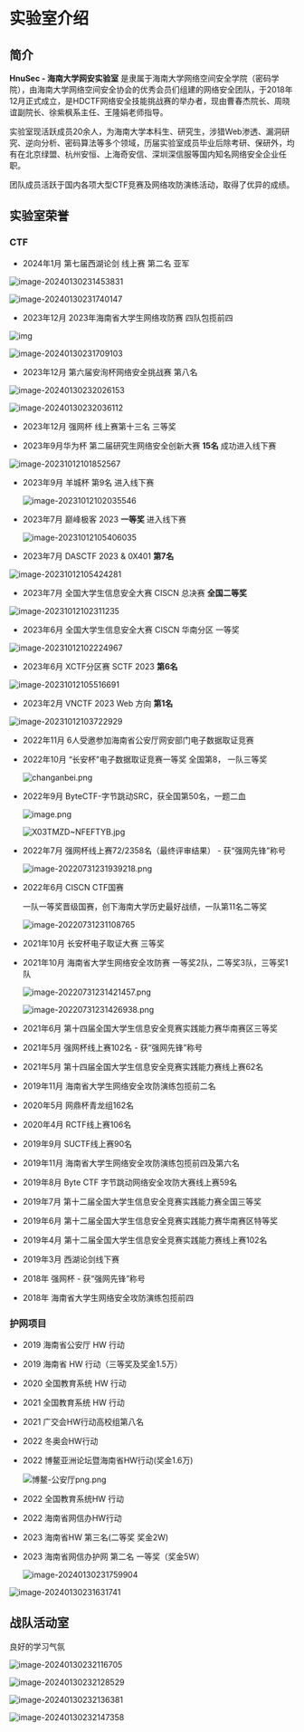 # 实验室介绍

## 简介

**HnuSec - 海南大学网安实验室** 是隶属于海南大学网络空间安全学院（密码学院），由海南大学网络空间安全协会的优秀会员们组建的网络安全团队，于2018年12月正式成立，是HDCTF网络安全技能挑战赛的举办者，现由曹春杰院长、周晓谊副院长、徐紫枫系主任、王隆娟老师指导。

实验室现活跃成员20余人，为海南大学本科生、研究生，涉猎Web渗透、漏洞研究、逆向分析、密码算法等多个领域，历届实验室成员毕业后除考研、保研外，均有在北京绿盟、杭州安恒、上海奇安信、深圳深信服等国内知名网络安全企业任职。

团队成员活跃于国内各项大型CTF竞赛及网络攻防演练活动，取得了优异的成绩。

## 实验室荣誉

### CTF

- 2024年1月 第七届西湖论剑 线上赛 第二名 亚军

![image-20240130231453831](https://boogipop-1314143616.cos.ap-beijing.myqcloud.com/image-20240130231453831.png)

![image-20240130231740147](https://boogipop-1314143616.cos.ap-beijing.myqcloud.com/image-20240130231740147.png)

- 2023年12月 2023年海南省大学生网络攻防赛 四队包揽前四

![img](https://boogipop-1314143616.cos.ap-beijing.myqcloud.com/1.png)

![image-20240130231709103](https://boogipop-1314143616.cos.ap-beijing.myqcloud.com/image-20240130231709103.png)

- 2023年12月 第六届安洵杯网络安全挑战赛  第八名

![image-20240130232026153](https://boogipop-1314143616.cos.ap-beijing.myqcloud.com/image-20240130232026153.png)

![image-20240130232036112](https://boogipop-1314143616.cos.ap-beijing.myqcloud.com/image-20240130232036112.png)

- 2023年12月 强网杯 线上赛第十三名 三等奖

- 2023年9月华为杯 第二届研究生网络安全创新大赛 **15名** 成功进入线下赛

![image-20231012101852567](https://boogipop-1314143616.cos.ap-beijing.myqcloud.com/image-20231012101852567.png)

- 2023年9月 羊城杯 第9名 进入线下赛

  ![image-20231012102035546](https://boogipop-1314143616.cos.ap-beijing.myqcloud.com/image-20231012102035546.png)

- 2023年7月 巅峰极客 2023 **一等奖** 进入线下赛

  ![image-20231012105406035](https://boogipop-1314143616.cos.ap-beijing.myqcloud.com/image-20231012105406035.png)

- 2023年7月 DASCTF 2023 & 0X401 **第7名**

![image-20231012105424281](https://boogipop-1314143616.cos.ap-beijing.myqcloud.com/image-20231012105424281.png)



- 2023年7月 全国大学生信息安全大赛 CISCN 总决赛 **全国二等奖**

![image-20231012102311235](https://boogipop-1314143616.cos.ap-beijing.myqcloud.com/image-20231012102311235.png)

- 2023年6月 全国大学生信息安全大赛 CISCN 华南分区 一等奖

![image-20231012102224967](https://boogipop-1314143616.cos.ap-beijing.myqcloud.com/image-20231012102224967.png)

- 2023年6月 XCTF分区赛 SCTF 2023 **第6名**

![image-20231012105516691](https://boogipop-1314143616.cos.ap-beijing.myqcloud.com/image-20231012105516691.png)

- 2023年2月 VNCTF 2023 Web 方向 **第1名**

![image-20231012103722929](https://boogipop-1314143616.cos.ap-beijing.myqcloud.com/image-20231012103722929.png)

- 2022年11月 6人受邀参加海南省公安厅网安部门电子数据取证竞赛

- 2022年10月 “长安杯”电子数据取证竞赛一等奖 全国第8， 一队三等奖

  ![changanbei.png](https://s2.loli.net/2022/11/26/uslL1PXh8gmVB7y.png)

- 2022年9月 ByteCTF-字节跳动SRC，获全国第50名，一题二血

  ![image.png](https://s2.loli.net/2022/10/10/9HJYa8RpQEZBuVj.jpg)

  ![X03TMZD~NFEFTYB.jpg](https://s2.loli.net/2022/10/10/6e3omKcSaOf1Atj.png)

- 2022年7月 强网杯线上赛72/2358名（最终评审结果） - 获“强网先锋”称号

  ![image-20220731231939218.png](https://s2.loli.net/2022/07/31/XaRxkjm5Z2qELDv.png)

- 2022年6月 CISCN CTF国赛

  一队一等奖晋级国赛，创下海南大学历史最好战绩，一队第11名二等奖

  ![image-20220731231108765](https://s2.loli.net/2022/07/31/qbijWow3KTXpErv.png)

- 2021年10月 长安杯电子取证大赛 三等奖

- 2021年10月 海南省大学生网络安全攻防赛 一等奖2队，二等奖3队，三等奖1队

  ![image-20220731231421457.png](https://s2.loli.net/2022/07/31/HrJPFkwXy9dBWAM.png)

  ![image-20220731231426938.png](https://s2.loli.net/2022/07/31/1D24EFbNuBWljXf.png)

- 2021年6月 第十四届全国大学生信息安全竞赛实践能力赛华南赛区三等奖

- 2021年5月 强网杯线上赛102名 - 获“强网先锋”称号

- 2021年5月 第十四届全国大学生信息安全竞赛实践能力赛线上赛62名

- 2019年11月 海南省大学生网络安全攻防演练包揽前二名

- 2020年5月 网鼎杯青龙组162名

- 2020年4月 RCTF线上赛106名

- 2019年9月 SUCTF线上赛90名

- 2019年11月 海南省大学生网络安全攻防演练包揽前四及第六名

- 2019年8月 Byte CTF 字节跳动网络安全攻防大赛线上赛59名

- 2019年7月 第十二届全国大学生信息安全竞赛实践能力赛全国三等奖

- 2019年6月 第十二届全国大学生信息安全竞赛实践能力赛华南赛区特等奖

- 2019年4月 第十二届全国大学生信息安全竞赛实践能力赛线上赛102名

- 2019年3月 西湖论剑线下赛

- 2018年 强网杯 - 获“强网先锋”称号

- 2018年 海南省大学生网络安全攻防演练包揽前四

### 护网项目
- 2019 海南省公安厅 HW 行动

- 2019 海南省 HW 行动（三等奖及奖金1.5万）

- 2020 全国教育系统 HW 行动

- 2021 全国教育系统 HW 行动

- 2021 广交会HW行动高校组第八名

- 2022 冬奥会HW行动

- 2022 博鳌亚洲论坛暨海南省HW行动(奖金1.6万)

  ![博鳌-公安厅png.png](https://s2.loli.net/2022/07/31/ZjTc6eUvzFCwuqE.png)

- 2022 全国教育系统HW 行动

- 2022 海南省网信办HW行动

- 2023 海南省HW 第三名(二等奖 奖金2W)

- 2023 海南省网信办护网 第二名 一等奖（奖金5W）

  ![image-20240130231759904](https://boogipop-1314143616.cos.ap-beijing.myqcloud.com/image-20240130231759904.png)

![image-20240130231631741](https://boogipop-1314143616.cos.ap-beijing.myqcloud.com/image-20240130231631741.png)





## 战队活动室

良好的学习气氛

![image-20240130232116705](https://boogipop-1314143616.cos.ap-beijing.myqcloud.com/image-20240130232116705.png)

![image-20240130232128529](https://boogipop-1314143616.cos.ap-beijing.myqcloud.com/image-20240130232128529.png)

![image-20240130232136381](https://boogipop-1314143616.cos.ap-beijing.myqcloud.com/image-20240130232136381.png)

![image-20240130232147358](https://boogipop-1314143616.cos.ap-beijing.myqcloud.com/image-20240130232147358.png)
